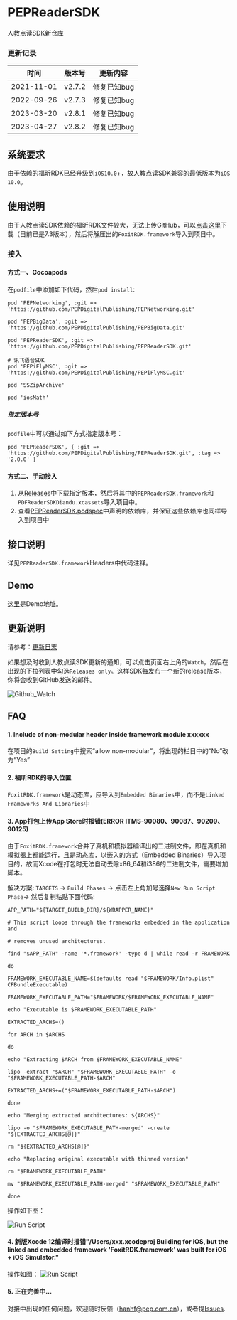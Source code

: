 # PEPReaderSDK
人教点读SDK新仓库

### 更新记录

时间 | 版本号 | 更新内容
-|:-:|:-:
2021-11-01   | v2.7.2 | 修复已知bug
2022-09-26   | v2.7.3 | 修复已知bug
2023-03-20   | v2.8.1 | 修复已知bug
2023-04-27   | v2.8.2 | 修复已知bug

## 系统要求

由于依赖的福昕RDK已经升级到`iOS10.0`+，故人教点读SDK兼容的最低版本为`iOS 10.0`。


## 使用说明

由于人教点读SDK依赖的福昕RDK文件较大，无法上传GitHub，可以[点击这里](https://rjszgsres.mypep.cn/rjdd/iOSFoxitRDK/FoxitRDK.framework.zip)下载（目前已是7.3版本），然后将解压出的`FoxitRDK.framework`导入到项目中。


### 接入

#### 方式一、Cocoapods

在`podfile`中添加如下代码，然后`pod install`:

```
pod 'PEPNetworking', :git => 'https://github.com/PEPDigitalPublishing/PEPNetworking.git'

pod 'PEPBigData', :git => 'https://github.com/PEPDigitalPublishing/PEPBigData.git'

pod 'PEPReaderSDK', :git => 'https://github.com/PEPDigitalPublishing/PEPReaderSDK.git'

# 讯飞语音SDK
pod 'PEPiFlyMSC', :git => 'https://github.com/PEPDigitalPublishing/PEPiFlyMSC.git'

pod 'SSZipArchive'

pod 'iosMath'

```


##### 指定版本号

`podfile`中可以通过如下方式指定版本号：

```
pod 'PEPReaderSDK', { :git => 'https://github.com/PEPDigitalPublishing/PEPReaderSDK.git', :tag => '2.0.0' }
```




#### 方式二、手动接入

1. 从[Releases](https://github.com/PEPDigitalPublishing/PEPReaderSDK/releases)中下载指定版本，然后将其中的`PEPReaderSDK.framework`和`PDFReaderSDKDiandu.xcassets`导入项目中。
2. 查看[PEPReaderSDK.podspec](https://github.com/PEPDigitalPublishing/PEPReaderSDK/blob/master/PEPReaderSDK.podspec)中声明的依赖库，并保证这些依赖库也同样导入到项目中



## 接口说明

详见`PEPReaderSDK.framework`Headers中代码注释。



## Demo

[这里](https://github.com/PEPDigitalPublishing/PDFReaderSample)是Demo地址。



## 更新说明

请参考：[更新日志](https://github.com/PEPDigitalPublishing/PEPReaderSDK/wiki/%E6%9B%B4%E6%96%B0%E6%97%A5%E5%BF%97)

如果想及时收到人教点读SDK更新的通知，可以点击页面右上角的`Watch`，然后在出现的下拉列表中勾选`Releases only`。这样SDK每发布一个新的release版本，你将会收到GitHub发送的邮件。

![Github_Watch](https://github.com/PEPDigitalPublishing/PEPImageHost/raw/master/PEPReaderSDK/github_watch.png)


## FAQ

#### 1. Include of non-modular header inside framework module xxxxxx

在项目的`Build Setting`中搜索“allow non-modular”，将出现的栏目中的“No”改为“Yes”

#### 2. 福昕RDK的导入位置

`FoxitRDK.framework`是动态库，应导入到`Embedded Binaries`中，而不是`Linked Frameworks And Libraries`中

#### 3. App打包上传App Store时报错(ERROR ITMS-90080、90087、90209、90125)

由于`FoxitRDK.framework`合并了真机和模拟器编译出的二进制文件，即在真机和模拟器上都能运行，且是动态库，以嵌入的方式（Embedded Binaries）导入项目的，故而Xcode在打包时无法自动去除x86_64和i386的二进制文件，需要增加脚本。

解决方案: `TARGETS` -> `Build Phases` -> 点击左上角加号选择`New Run Script Phase`-> 然后复制粘贴下面代码:

```
APP_PATH="${TARGET_BUILD_DIR}/${WRAPPER_NAME}"

# This script loops through the frameworks embedded in the application and

# removes unused architectures.

find "$APP_PATH" -name '*.framework' -type d | while read -r FRAMEWORK

do

FRAMEWORK_EXECUTABLE_NAME=$(defaults read "$FRAMEWORK/Info.plist" CFBundleExecutable)

FRAMEWORK_EXECUTABLE_PATH="$FRAMEWORK/$FRAMEWORK_EXECUTABLE_NAME"

echo "Executable is $FRAMEWORK_EXECUTABLE_PATH"

EXTRACTED_ARCHS=()

for ARCH in $ARCHS

do

echo "Extracting $ARCH from $FRAMEWORK_EXECUTABLE_NAME"

lipo -extract "$ARCH" "$FRAMEWORK_EXECUTABLE_PATH" -o "$FRAMEWORK_EXECUTABLE_PATH-$ARCH"

EXTRACTED_ARCHS+=("$FRAMEWORK_EXECUTABLE_PATH-$ARCH")

done

echo "Merging extracted architectures: ${ARCHS}"

lipo -o "$FRAMEWORK_EXECUTABLE_PATH-merged" -create "${EXTRACTED_ARCHS[@]}"

rm "${EXTRACTED_ARCHS[@]}"

echo "Replacing original executable with thinned version"

rm "$FRAMEWORK_EXECUTABLE_PATH"

mv "$FRAMEWORK_EXECUTABLE_PATH-merged" "$FRAMEWORK_EXECUTABLE_PATH"

done

```

操作如下图：

![Run Script](https://github.com/PEPDigitalPublishing/PEPImageHost/raw/master/PEPReaderSDK/run_script.png)

#### 4. 新版Xcode 12编译时报错"/Users/xxx.xcodeproj Building for iOS, but the linked and embedded framework 'FoxitRDK.framework' was built for iOS + iOS Simulator."

操作如图：
![Run Script](https://github.com/PEPDigitalPublishing/PEPImageHost/raw/master/PEPReaderSDK/Validate_Workspace.jpg)


#### 5. 正在完善中...

对接中出现的任何问题，欢迎随时反馈（hanhf@pep.com.cn），或者提[Issues](https://github.com/PEPDigitalPublishing/PEPReaderSDK/issues).


